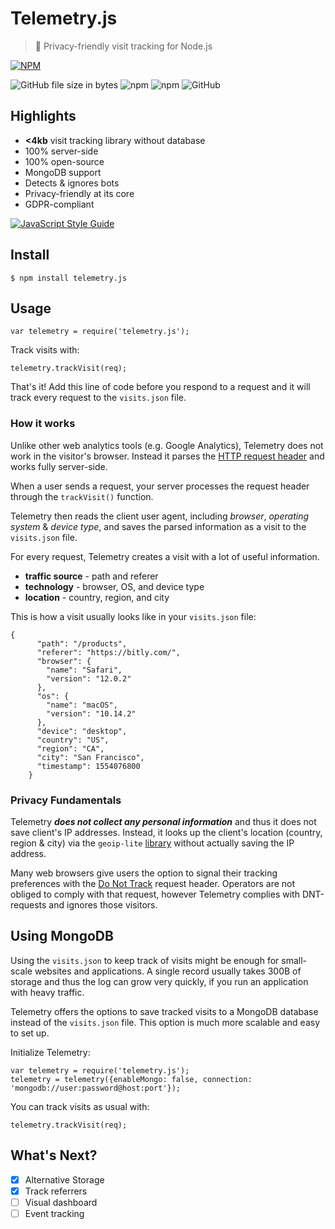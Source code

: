 

# Telemetry.js
>🎲 Privacy-friendly visit tracking for Node.js

[![NPM](https://nodei.co/npm/telemetry.js.png)](https://nodei.co/npm/telemetry.js/)

![GitHub file size in bytes](https://img.shields.io/github/size/samuelpolat/telemetry.js/index.js.svg) ![npm](https://img.shields.io/npm/v/telemetry.js.svg)  ![npm](https://img.shields.io/npm/dt/telemetry.js.svg) ![GitHub](https://img.shields.io/github/license/samuelpolat/telemetry.js.svg)

## Highlights

 - **<4kb** visit tracking library without database
 - 100% server-side
 - 100% open-source
 - MongoDB support
 - Detects & ignores bots
 - Privacy-friendly at its core
 - GDPR-compliant

[![JavaScript Style Guide](https://cdn.rawgit.com/standard/standard/master/badge.svg)](https://github.com/standard/standard)

## Install

    $ npm install telemetry.js

## Usage

    var telemetry = require('telemetry.js');

Track visits with:

    telemetry.trackVisit(req);

That's it! Add this line of code before you respond to a request and it will track every request to the `visits.json` file.

### How it works

Unlike other web analytics tools (e.g. Google Analytics), Telemetry does not work in the visitor's browser. Instead it parses the  [HTTP request header](https://developer.mozilla.org/en-US/docs/Glossary/Request_header) and works fully server-side.

When a user sends a request, your server processes the request header through the `trackVisit()` function.

Telemetry then reads the client user agent, including *browser*, *operating system* & *device type*, and saves the parsed information as a visit to the `visits.json` file.

For every request, Telemetry creates a visit with a lot of useful information.

- **traffic source**  - path and referer
- **technology**  - browser, OS, and device type
- **location**  - country, region, and city

This is how a visit usually looks like in your `visits.json` file:

    {
          "path": "/products",
          "referer": "https://bitly.com/",
          "browser": {
            "name": "Safari",
            "version": "12.0.2"
          },
          "os": {
            "name": "macOS",
            "version": "10.14.2"
          },
          "device": "desktop",
          "country": "US",
          "region": "CA",
          "city": "San Francisco",
          "timestamp": 1554076800
        }

### Privacy Fundamentals

Telemetry ***does not collect any personal information*** and thus it does not save client's IP addresses. Instead, it looks up the client's location (country, region & city) via the `geoip-lite` [library](https://www.npmjs.com/package/geoip-lite) without actually saving the IP address.

Many web browsers give users the option to signal their tracking preferences with the [Do Not Track](https://www.eff.org/issues/do-not-track) request header. Operators are not obliged to comply with that request, however Telemetry complies with DNT-requests and ignores those visitors.

## Using MongoDB

Using the `visits.json` to keep track of visits might be enough for small-scale websites and applications. A single record usually takes 300B of storage and thus the log can grow very quickly, if you run an application with heavy traffic.

Telemetry offers the options to save tracked visits to a MongoDB database instead of the `visits.json` file. This option is much more scalable and easy to set up.

Initialize Telemetry:

    var telemetry = require('telemetry.js');
    telemetry = telemetry({enableMongo: false, connection: 'mongodb://user:password@host:port'});

You can track visits as usual with:

    telemetry.trackVisit(req);


## What's Next?

- [x] Alternative Storage
- [x] Track referrers  
- [ ] Visual dashboard
- [ ] Event tracking
